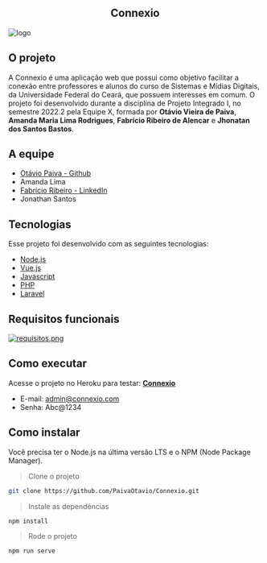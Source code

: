 <h2 align="center">Connexio</h2>

![logo](https://user-images.githubusercontent.com/103431487/180070211-55945d1f-7f45-4ef1-84b4-84cdfbf2d57d.png)

## O projeto

A Connexio é uma aplicação web que possui como objetivo facilitar a conexão entre professores e alunos do curso de Sistemas e Mídias Digitais, da Universidade Federal do Ceará, que possuem interesses em comum. O projeto foi desenvolvido durante a disciplina de Projeto Integrado I, no semestre 2022.2 pela Equipe X, formada por <strong>Otávio Vieira de Paiva</strong>, <strong>Amanda Maria Lima Rodrigues</strong>, <strong>Fabrício Ribeiro de Alencar</strong> e <strong>Jhonatan dos Santos Bastos</strong>.

## A equipe

- [Otávio Paiva - Github](https://github.com/PaivaOtavio)
- Amanda Lima
- [Fabrício Ribeiro - LinkedIn](https://www.linkedin.com/in/fabricioishere/)
- Jonathan Santos

## Tecnologias

Esse projeto foi desenvolvido com as seguintes tecnologias:

- [Node.js](https://nodejs.org/en/)
- [Vue.js](https://vuejs.org/)
- [Javascript](https://www.javascript.com/)
- [PHP](https://www.php.net/)
- [Laravel](https://laravel.com/)

## Requisitos funcionais

[![requisitos.png](https://i.postimg.cc/YCNvSmXF/requisitos.png)](https://postimg.cc/5X047jW9)

## Como executar

Acesse o projeto no Heroku para testar: <a href='https://connexio.herokuapp.com/'><strong>Connexio</strong></a></h3>

- E-mail: admin@connexio.com
- Senha: Abc@1234

## Como instalar

Você precisa ter o Node.js na última versão LTS e o NPM (Node Package Manager). 

> Clone o projeto
```bash
git clone https://github.com/PaivaOtavio/Connexio.git
```
> Instale as dependências
```bash
npm install 
```
> Rode o projeto
```bash
npm run serve
```
